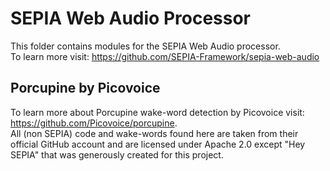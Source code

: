 # SEPIA Web Audio Processor

This folder contains modules for the SEPIA Web Audio processor.  
To learn more visit: https://github.com/SEPIA-Framework/sepia-web-audio  
  
## Porcupine by Picovoice

To learn more about Porcupine wake-word detection by Picovoice visit: https://github.com/Picovoice/porcupine.  
All (non SEPIA) code and wake-words found here are taken from their official GitHub account and are licensed under Apache 2.0 except "Hey SEPIA" that was generously created for this project.
